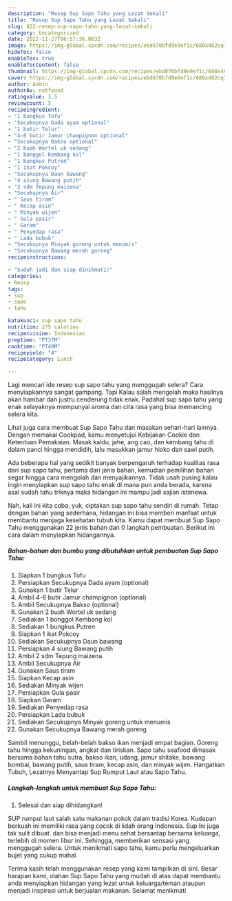 ```yaml
---
description: "Resep Sup Sapo Tahu yang Lezat Sekali"
title: "Resep Sup Sapo Tahu yang Lezat Sekali"
slug: 822-resep-sup-sapo-tahu-yang-lezat-sekali
category: Uncategorized
date: 2022-11-27T06:57:36.063Z
image: https://img-global.cpcdn.com/recipes/ebd870bfd9e9ef1c/680x482cq70/sup-sapo-tahu-foto-resep-utama.jpg
hideToc: false
enableToc: true
enableTocContent: false
thumbnail: https://img-global.cpcdn.com/recipes/ebd870bfd9e9ef1c/680x482cq70/sup-sapo-tahu-foto-resep-utama.jpg
cover: https://img-global.cpcdn.com/recipes/ebd870bfd9e9ef1c/680x482cq70/sup-sapo-tahu-foto-resep-utama.jpg
author: Admin
authorAv: notfound
ratingvalue: 3.5
reviewcount: 5
recipeingredient:
- "1 bungkus Tofu"
- "Secukupnya Dada ayam optional"
- "1 butir Telur"
- "4-6 butir Jamur champignon optional"
- "Secukupnya Bakso optional"
- "2 buah Wortel uk sedang"
- "1 bonggol Kembang kol"
- "1 bungkus Putren"
- "1 ikat Pokcoy"
- "Secukupnya Daun bawang"
- "4 siung Bawang putih"
- "2 sdm Tepung maizena"
- "Secukupnya Air"
- " Saus tiram"
- " Kecap asin"
- " Minyak wijen"
- " Gula pasir"
- " Garam"
- " Penyedap rasa"
- " Lada bubuk"
- "Secukupnya Minyak goreng untuk menumis"
- "Secukupnya Bawang merah goreng"
recipeinstructions:

- "Sudah jadi dan siap dinikmati!"
categories:
- Resep
tags:
- sup
- sapo
- tahu

katakunci: sup sapo tahu 
nutrition: 275 calories
recipecuisine: Indonesian
preptime: "PT37M"
cooktime: "PT49M"
recipeyield: "4"
recipecategory: Lunch

---
```



Lagi mencari ide resep sup sapo tahu yang menggugah selera? Cara menyiapkannya sangat gampang. Tapi Kalau salah mengolah maka hasilnya akan hambar dan justru cenderung tidak enak. Padahal sup sapo tahu yang enak selayaknya mempunyai aroma dan cita rasa yang bisa memancing selera kita.


Lihat juga cara membuat Sup Sapo Tahu dan masakan sehari-hari lainnya. Dengan memakai Cookpad, kamu menyetujui Kebijakan Cookie dan Ketentuan Pemakaian. Masak kaldu, jahe, ang cao, dan kembang tahu di dalam panci hingga mendidih, lalu masukkan jamur hioko dan sawi putih.

Ada beberapa hal yang sedikit banyak berpengaruh terhadap kualitas rasa dari sup sapo tahu, pertama dari jenis bahan, kemudian pemilihan bahan segar hingga cara mengolah dan menyajikannya. Tidak usah pusing kalau ingin menyiapkan sup sapo tahu enak di mana pun anda berada, karena asal sudah tahu triknya maka hidangan ini mampu jadi sajian istimewa.


Nah, kali ini kita coba, yuk, ciptakan sup sapo tahu sendiri di rumah. Tetap dengan bahan yang sederhana, hidangan ini bisa memberi manfaat untuk membantu menjaga kesehatan tubuh kita. Kamu dapat membuat Sup Sapo Tahu menggunakan 22 jenis bahan dan 0 langkah pembuatan. Berikut ini cara dalam menyiapkan hidangannya.

<!--inarticleads1-->

##### Bahan-bahan dan bumbu yang dibutuhkan untuk pembuatan Sup Sapo Tahu:

1. Siapkan 1 bungkus Tofu
1. Persiapkan Secukupnya Dada ayam (optional)
1. Gunakan 1 butir Telur
1. Ambil 4-6 butir Jamur champignon (optional)
1. Ambil Secukupnya Bakso (optional)
1. Gunakan 2 buah Wortel uk sedang
1. Sediakan 1 bonggol Kembang kol
1. Sediakan 1 bungkus Putren
1. Siapkan 1 ikat Pokcoy
1. Sediakan Secukupnya Daun bawang
1. Persiapkan 4 siung Bawang putih
1. Ambil 2 sdm Tepung maizena
1. Ambil Secukupnya Air
1. Gunakan  Saus tiram
1. Siapkan  Kecap asin
1. Sediakan  Minyak wijen
1. Persiapkan  Gula pasir
1. Siapkan  Garam
1. Sediakan  Penyedap rasa
1. Persiapkan  Lada bubuk
1. Sediakan Secukupnya Minyak goreng untuk menumis
1. Gunakan Secukupnya Bawang merah goreng


Sambil menunggu, belah-belah bakso ikan menjadi empat bagian. Goreng tahu hingga kekuningan, angkat dan tiriskan. Sapo tahu seafood dimasak bersama bahan tahu sutra, bakso ikan, udang, jamur shitake, bawang bombai, bawang putih, saus tiram, kecap asin, dan minyak wijen. Hangatkan Tubuh, Lezatnya Menyantap Sup Rumput Laut atau Sapo Tahu. 

<!--inarticleads2-->

##### Langkah-langkah untuk membuat Sup Sapo Tahu:


1. Selesai dan siap dihidangkan!

SUP rumput laut salah satu makanan pokok dalam tradisi Korea. Kudapan berkuah ini memiliki rasa yang cocok di lidah orang Indonesia. Sup ini juga tak sulit dibuat. dan bisa menjadi menu sehat bersantap bersama keluarga, terlebih di momen libur ini. Sehingga, memberikan sensasi yang menggugah selera. Untuk menikmati sapo tahu, kamu perlu mengeluarkan bujet yang cukup mahal. 

Terima kasih telah menggunakan resep yang kami tampilkan di sini. Besar harapan kami, olahan Sup Sapo Tahu yang mudah di atas dapat membantu anda menyiapkan hidangan yang lezat untuk keluarga/teman ataupun menjadi inspirasi untuk berjualan makanan. Selamat menikmati
